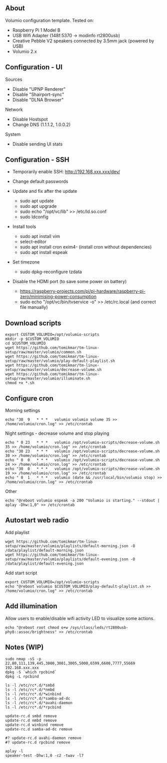 About
-----

Volumio configuration template. Tested on:

  * Raspberry Pi 1 Model B
  * USB Wifi Adapter (148f:5370 -> modinfo rt2800usb)
  * Creative Pebble V2 speakers connected by 3.5mm jack (powered by USB)
  * Volumio 2.x



Configuration - UI
------------------

Sources

  * Disable "UPNP Renderer"
  * Disable "Shairport-sync"
  * Disable "DLNA Browser"

Network

  * Disable Hostspot
  * Change DNS (1.1.1.2, 1.0.0.2)

System

  * Disable sending UI stats



Configuration - SSH
-------------------

  * Temporarily enable SSH: http://192.168.xxx.xxx/dev/

  * Change default passwords

  * Update and fix after the update
    * sudo apt update
    * sudo apt upgrade
    * sudo echo "/opt/vc/lib" >> /etc/ld.so.conf
    * sudo ldconfig

  * Install tools 
    * sudo apt install vim
    * select-editor
    * sudo apt install cron exim4- (install cron without dependencies)
    * sudo apt install espeak

  * Set timezone
    * sudo dpkg-reconfigure tzdata

  * Disable the HDMI port (to save some power on battery)
    * https://raspberry-projects.com/pi/pi-hardware/raspberry-pi-zero/minimising-power-consumption
    * sudo echo "/opt/vc/bin/tvservice -o" >> /etc/rc.local   (and correct file manually)



Download scripts
----------------

```
export CUSTOM_VOLUMIO=/opt/volumio-scripts
mkdir -p $CUSTOM_VOLUMIO
cd $CUSTOM_VOLUMIO
wget https://github.com/tomikmar/tm-linux-setup/raw/master/volumio/common.sh
wget https://github.com/tomikmar/tm-linux-setup/raw/master/volumio/play-default-playlist.sh
wget https://github.com/tomikmar/tm-linux-setup/raw/master/volumio/decrease-volume.sh
wget https://github.com/tomikmar/tm-linux-setup/raw/master/volumio/illuminate.sh
chmod +x *.sh

```



Configure cron
--------------

Morning settings
```
echo "30  9   * * *   volumio volumio volume 35 >> /home/volumio/cron.log" >> /etc/crontab
```

Night settings - decrease volume and stop playing
```
echo " 0 23   * * *   volumio /opt/volumio-scripts/decrease-volume.sh 35 >> /home/volumio/cron.log" >> /etc/crontab
echo "30 23   * * *   volumio /opt/volumio-scripts/decrease-volume.sh 30 >> /home/volumio/cron.log" >> /etc/crontab 
echo " 0  0   * * *   volumio /opt/volumio-scripts/decrease-volume.sh 24 >> /home/volumio/cron.log" >> /etc/crontab 
echo "30  0   * * *   volumio /opt/volumio-scripts/decrease-volume.sh 19 >> /home/volumio/cron.log" >> /etc/crontab
echo " 0  1   * * *   volumio (date && /usr/local/bin/volumio stop) >> /home/volumio/cron.log" >> /etc/crontab
```

Other
```
echo "@reboot volumio espeak -a 200 "Volumio is starting." --stdout | aplay -Dhw:1,0" >> /etc/crontab
```



Autostart web radio
-------------------

Add playlist

```
wget https://github.com/tomikmar/tm-linux-setup/raw/master/volumio/playlists/default-morning.json -O /data/playlist/default-morning.json 
wget https://github.com/tomikmar/tm-linux-setup/raw/master/volumio/playlists/default-evening.json -O /data/playlist/default-evening.json 
```

Add start script

```
export CUSTOM_VOLUMIO=/opt/volumio-scripts
echo "@reboot volumio $CUSTOM_VOLUMIO/play-default-playlist.sh >> /home/volumio/cron.log" >> /etc/crontab
```



Add illumination
----------------

Allow users to enable/disable wifi activity LED to visualize some actions.

```
echo "@reboot root chmod o+w /sys/class/leds/rt2800usb-phy0::assoc/brightness" >> /etc/crontab
```



Notes (WIP)
-----------

```
sudo nmap -sS -p 22,80,111,139,445,3000,3001,3005,5000,6599,6600,7777,55669 192.168.xxx.xxx
dpkg -S `which rpcbind`
dpkg -L rpcbind
```

```
ls -l /etc/rc*.d/*smbd
ls -l /etc/rc*.d/*nmbd
ls -l /etc/rc*.d/*winbind
ls -l /etc/rc*.d/*samba-ad-dc
ls -l /etc/rc*.d/*avahi-daemon
ls -l /etc/rc*.d/*rpcbind
```

```
update-rc.d smbd remove
update-rc.d nmbd remove
update-rc.d winbind remove
update-rc.d samba-ad-dc remove

#? update-rc.d avahi-daemon remove
#? update-rc.d rpcbind remove
```

```
aplay -l
speaker-test -Dhw:1,0 -c2 -twav -l7
```

